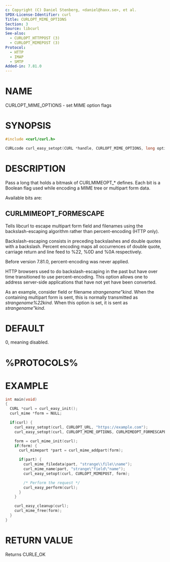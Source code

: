 ```yaml
---
c: Copyright (C) Daniel Stenberg, <daniel@haxx.se>, et al.
SPDX-License-Identifier: curl
Title: CURLOPT_MIME_OPTIONS
Section: 3
Source: libcurl
See-also:
  - CURLOPT_HTTPPOST (3)
  - CURLOPT_MIMEPOST (3)
Protocol:
  - HTTP
  - IMAP
  - SMTP
Added-in: 7.81.0
---
```


# NAME

CURLOPT_MIME_OPTIONS - set MIME option flags

# SYNOPSIS

~~~c
#include <curl/curl.h>

CURLcode curl_easy_setopt(CURL *handle, CURLOPT_MIME_OPTIONS, long options);
~~~

# DESCRIPTION

Pass a long that holds a bitmask of CURLMIMEOPT_* defines. Each bit is a
Boolean flag used while encoding a MIME tree or multipart form data.

Available bits are:

## CURLMIMEOPT_FORMESCAPE

Tells libcurl to escape multipart form field and filenames using the
backslash-escaping algorithm rather than percent-encoding (HTTP only).

Backslash-escaping consists in preceding backslashes and double quotes with
a backslash. Percent encoding maps all occurrences of double quote,
carriage return and line feed to %22, %0D and %0A respectively.

Before version 7.81.0, percent-encoding was never applied.

HTTP browsers used to do backslash-escaping in the past but have over time
transitioned to use percent-encoding. This option allows one to address
server-side applications that have not yet have been converted.

As an example, consider field or filename *strangename"kind*. When the
containing multipart form is sent, this is normally transmitted as
*strangename%22kind*. When this option is set, it is sent as
*strangename"kind*.

# DEFAULT

0, meaning disabled.

# %PROTOCOLS%

# EXAMPLE

~~~c
int main(void)
{
  CURL *curl = curl_easy_init();
  curl_mime *form = NULL;

  if(curl) {
    curl_easy_setopt(curl, CURLOPT_URL, "https://example.com");
    curl_easy_setopt(curl, CURLOPT_MIME_OPTIONS, CURLMIMEOPT_FORMESCAPE);

    form = curl_mime_init(curl);
    if(form) {
      curl_mimepart *part = curl_mime_addpart(form);

      if(part) {
        curl_mime_filedata(part, "strange\\file\\name");
        curl_mime_name(part, "strange\"field\"name");
        curl_easy_setopt(curl, CURLOPT_MIMEPOST, form);

        /* Perform the request */
        curl_easy_perform(curl);
      }
    }

    curl_easy_cleanup(curl);
    curl_mime_free(form);
  }
}
~~~

# RETURN VALUE

Returns CURLE_OK
